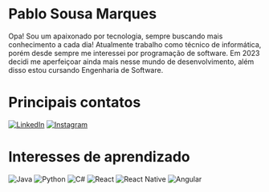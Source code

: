# Pablo Sousa Marques

Opa! Sou um apaixonado por tecnologia, sempre buscando mais conhecimento a cada dia! Atualmente trabalho como técnico de informática, porém desde sempre
me interessei por programação de software. Em 2023 decidi me aperfeiçoar ainda mais nesse mundo de desenvolvimento, além disso estou cursando Engenharia de Software.

# Principais contatos

[![LinkedIn](https://img.shields.io/badge/LinkedIn-000?style=for-the-badge&logo=linkedin&logoColor=0E76A8)](https://www.linkedin.com/in/pablo-sousa-marques-1756a2111/)
[![Instagram](https://img.shields.io/badge/Instagram-000?style=for-the-badge&logo=instagram)](https://www.instagram.com/psousamarques_/)

# Interesses de aprendizado

![Java](https://img.shields.io/badge/Java-000?style=for-the-badge&logo=java)
![Python](https://img.shields.io/badge/Python-000?style=for-the-badge&logo=python)
![C#](https://img.shields.io/badge/C%23-000?style=for-the-badge&logo=c-sharp&logoColor=823085)
![React](https://img.shields.io/badge/React-000?style=for-the-badge&logo=react)
![React Native](https://img.shields.io/badge/React-Native-000?style=for-the-badge&logo=React-Native)
![Angular](https://img.shields.io/badge/Angular-000?style=for-the-badge&logo=angular&logoColor=C3002F)



